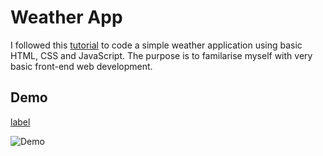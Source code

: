 # Weather App 

I followed this [tutorial](https://www.youtube.com/watch?v=iILFBGm_I9M&t=507s) to code a simple weather application using basic HTML, CSS and JavaScript. The purpose is to familarise myself with very basic front-end web development.

## Demo

[label](images/Demo.mp4)

![Demo](https://gifs.com/gif/demo-for-weather-app-r2lMyW)

